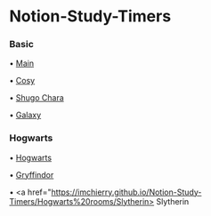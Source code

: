 # Notion-Study-Timers

<h3>Basic</h3>

• <a href="https://imchierry.github.io/Notion-Study-Timers/Timer-main"> Main </a>

• <a href="https://imchierry.github.io/Notion-Study-Timers/Cosy-timer-main"> Cosy </a>

• <a href="https://imchierry.github.io/Notion-Study-Timers/Shugo-Chara-Timer-main"> Shugo Chara </a>

• <a href="https://imchierry.github.io/Notion-Study-Timers/galaxy-timer-main"> Galaxy </a>


<h3> Hogwarts </h3>

• <a href="https://imchierry.github.io/Notion-Study-Timers/Hogwarts%20rooms"> Hogwarts </a>

• <a href="https://imchierry.github.io/Notion-Study-Timers/Hogwarts%20rooms/Griffondor"> Gryffindor </a>

• <a href="https://imchierry.github.io/Notion-Study-Timers/Hogwarts%20rooms/Slytherin> Slytherin </a>
